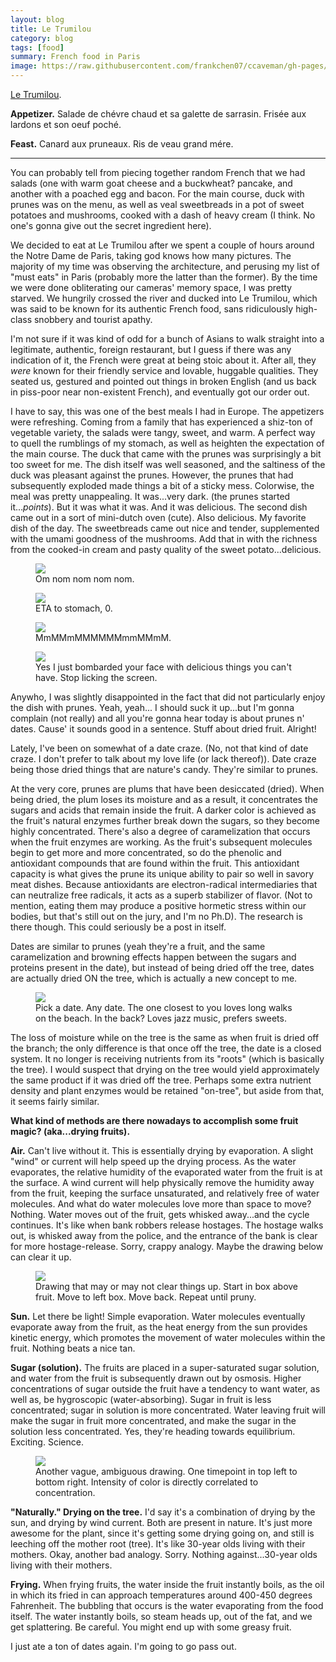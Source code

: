```yaml
---
layout: blog
title: Le Trumilou
category: blog
tags: [food]  
summary: French food in Paris
image: https://raw.githubusercontent.com/frankchen07/ccaveman/gh-pages/images/blog/052912_le_trumilou_5_courtesy_jc.jpg
---
```


[Le Trumilou](http://www.tripadvisor.com/Restaurant_Review-g187147-d719461-Reviews-Le_trumilou-Paris_Ile_de_France.html).

**Appetizer.** Salade de chévre chaud et sa galette de sarrasin. Frisée aux lardons et son oeuf poché.

**Feast.** Canard aux pruneaux. Ris de veau grand mére.

---

You can probably tell from piecing together random French that we had salads (one with warm goat cheese and a buckwheat? pancake, and another with a poached egg and bacon. For the main course, duck with prunes was on the menu, as well as veal sweetbreads in a pot of sweet potatoes and mushrooms, cooked with a dash of heavy cream (I think. No one's gonna give out the secret ingredient here).

We decided to eat at Le Trumilou after we spent a couple of hours around the Notre Dame de Paris, taking god knows how many pictures. The majority of my time was observing the architecture, and perusing my list of "must eats" in Paris (probably more the latter than the former). By the time we were done obliterating our cameras' memory space, I was pretty starved. We hungrily crossed the river and ducked into Le Trumilou, which was said to be known for its authentic French food, sans ridiculously high-class snobbery and tourist apathy.

I'm not sure if it was kind of odd for a bunch of Asians to walk straight into a legitimate, authentic, foreign restaurant, but I guess if there was any indication of it, the French were great at being stoic about it. After all, they _were_ known for their friendly service and lovable, huggable qualities. They seated us, gestured and pointed out things in broken English (and us back in piss-poor near non-existent French), and eventually got our order out.

I have to say, this was one of the best meals I had in Europe. The appetizers were refreshing. Coming from a family that has experienced a shiz-ton of vegetable variety, the salads were tangy, sweet, and warm. A perfect way to quell the rumblings of my stomach, as well as heighten the expectation of the main course. The duck that came with the prunes was surprisingly a bit too sweet for me. The dish itself was well seasoned, and the saltiness of the duck was pleasant against the prunes. However, the prunes that had subsequently exploded made things a bit of a sticky mess. Colorwise, the meal was pretty unappealing. It was...very dark. (the prunes started it...*points*). But it was what it was. And it was delicious. The second dish came out in a sort of mini-dutch oven (cute). Also delicious. My favorite dish of the day. The sweetbreads came out nice and tender, supplemented with the umami goodness of the mushrooms. Add that in with the richness from the cooked-in cream and pasty quality of the sweet potato...delicious.

<figure>
    <img src="https://raw.githubusercontent.com/frankchen07/ccaveman/gh-pages/images/blog/052912_le_trumilou_1_courtesy_jc.jpg"></img>
    <figcaption>Om nom nom nom nom.</figcaption>
</figure>

<figure>
    <img src="https://raw.githubusercontent.com/frankchen07/ccaveman/gh-pages/images/blog/052912_le_trumilou_2_courtesy_jc.jpg"></img>
    <figcaption>ETA to stomach, 0.</figcaption>
</figure>

<figure>
    <img src="https://raw.githubusercontent.com/frankchen07/ccaveman/gh-pages/images/blog/052912_le_trumilou_3_courtesy_jc.jpg"></img>
    <figcaption>MmMMmMMMMMMmmMMmM.</figcaption>
</figure>

<figure>
    <img src="https://raw.githubusercontent.com/frankchen07/ccaveman/gh-pages/images/blog/052912_le_trumilou_5_courtesy_jc.jpg"></img>
    <figcaption>Yes I just bombarded your face with delicious things you can't have. Stop licking the screen.</figcaption>
</figure>

Anywho, I was slightly disappointed in the fact that did not particularly enjoy the dish with prunes. Yeah, yeah... I should suck it up...but I'm gonna complain (not really) and all you're gonna hear today is about prunes n' dates. Cause' it sounds good in a sentence. Stuff about dried fruit. Alright!

Lately, I've been on somewhat of a date craze. (No, not that kind of date craze. I don't prefer to talk about my love life (or lack thereof)). Date craze being those dried things that are nature's candy. They're similar to prunes.

At the very core, prunes are plums that have been desiccated (dried). When being dried, the plum loses its moisture and as a result, it concentrates the sugars and acids that remain inside the fruit. A darker color is achieved as the fruit's natural enzymes further break down the sugars, so they become highly concentrated. There's also a degree of caramelization that occurs when the fruit enzymes are working. As the fruit's subsequent molecules begin to get more and more concentrated, so do the phenolic and antioxidant compounds that are found within the fruit. This antioxidant capacity is what gives the prune its unique ability to pair so well in savory meat dishes. Because antioxidants are electron-radical intermediaries that can neutralize free radicals, it acts as a superb stabilizer of flavor. (Not to mention, eating them may produce a positive hormetic stress within our bodies, but that's still out on the jury, and I'm no Ph.D). The research is there though. This could seriously be a post in itself.

Dates are similar to prunes (yeah they're a fruit, and the same caramelization and browning effects happen between the sugars and proteins present in the date), but instead of being dried off the tree, dates are actually dried ON the tree, which is actually a new concept to me.

<figure>
    <img src="https://raw.githubusercontent.com/frankchen07/ccaveman/gh-pages/images/blog/090712_dates_courtesy_fc.jpg"></img>
    <figcaption>Pick a date. Any date. The one closest to you loves long walks on the beach. In the back? Loves jazz music, prefers sweets.</figcaption>
</figure>

The loss of moisture while on the tree is the same as when fruit is dried off the branch; the only difference is that once off the tree, the date is a closed system. It no longer is receiving nutrients from its "roots" (which is basically the tree). I would suspect that drying on the tree would yield approximately the same product if it was dried off the tree. Perhaps some extra nutrient density and plant enzymes would be retained "on-tree", but aside from that, it seems fairly similar.

**What kind of methods are there nowadays to accomplish some fruit magic? (aka...drying fruits).**

**Air.** Can't live without it. This is essentially drying by evaporation. A slight "wind" or current will help speed up the drying process. As the water evaporates, the relative humidity of the evaporated water from the fruit is at the surface. A wind current will help physically remove the humidity away from the fruit, keeping the surface unsaturated, and relatively free of water molecules. And what do water molecules love more than space to move? Nothing. Water moves out of the fruit, gets whisked away...and the cycle continues. It's like when bank robbers release hostages. The hostage walks out, is whisked away from the police, and the entrance of the bank is clear for more hostage-release. Sorry, crappy analogy. Maybe the drawing below can clear it up.

<figure>
    <img src="https://raw.githubusercontent.com/frankchen07/ccaveman/gh-pages/images/blog/090712_wind_evaporation_courtesy_fc.jpg"></img>
    <figcaption>Drawing that may or may not clear things up. Start in box above fruit. Move to left box. Move back. Repeat until pruny.</figcaption>
</figure>

**Sun.** Let there be light! Simple evaporation. Water molecules eventually evaporate away from the fruit, as the heat energy from the sun provides kinetic energy, which promotes the movement of water molecules within the fruit. Nothing beats a nice tan.

**Sugar (solution).** The fruits are placed in a super-saturated sugar solution, and water from the fruit is subsequently drawn out by osmosis. Higher concentrations of sugar outside the fruit have a tendency to want water, as well as, be hygroscopic (water-absorbing). Sugar in fruit is less concentrated; sugar in solution is more concentrated. Water leaving fruit will make the sugar in fruit more concentrated, and make the sugar in the solution less concentrated. Yes, they're heading towards equilibrium. Exciting. Science.

<figure>
    <img src="https://raw.githubusercontent.com/frankchen07/ccaveman/gh-pages/images/blog/090712_osmosis_courtesy_fc.jpg"></img>
    <figcaption>Another vague, ambiguous drawing. One timepoint in top left to bottom right. Intensity of color is directly correlated to concentration.</figcaption>
</figure>

**"Naturally." Drying on the tree.** I'd say it's a combination of drying by the sun, and drying by wind current. Both are present in nature. It's just more awesome for the plant, since it's getting some drying going on, and still is leeching off the mother root (tree). It's like 30-year olds living with their mothers. Okay, another bad analogy. Sorry. Nothing against...30-year olds living with their mothers.

**Frying.** When frying fruits, the water inside the fruit instantly boils, as the oil in which its fried in can approach temperatures around 400-450 degrees Fahrenheit. The bubbling that occurs is the water evaporating from the food itself. The water instantly boils, so steam heads up, out of the fat, and we get splattering. Be careful. You might end up with some greasy fruit.

I just ate a ton of dates again. I'm going to go pass out.
